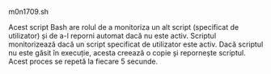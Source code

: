 m0n1709.sh

Acest script Bash are rolul de a monitoriza un alt script (specificat de utilizator) și de a-l reporni automat dacă nu este activ.
Scriptul monitorizează dacă un script specificat de utilizator este activ. Dacă scriptul nu este găsit în execuție, acesta creează o copie și repornește scriptul. Acest proces se repetă la fiecare 5 secunde.

